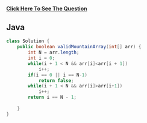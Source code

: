 #### [Click Here To See The Question](https://leetcode.com/problems/valid-mountain-array/)
 
## Java

```Java
class Solution {
    public boolean validMountainArray(int[] arr) {
        int N = arr.length;
        int i = 0;
        while(i + 1 < N && arr[i]<arr[i + 1])
            i++;
        if(i == 0 || i == N-1)
            return false;
        while(i + 1 < N && arr[i]>arr[i+1])
            i++;
        return i == N - 1;
    
    }
}
```
